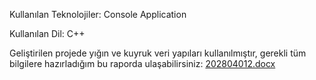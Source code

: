 Kullanılan Teknolojiler: Console Application

Kullanılan Dil: C++

Geliştirilen projede yığın ve kuyruk veri yapıları kullanılmıştır, gerekli tüm bilgilere hazırladığım bu raporda ulaşabilirsiniz:
[202804012.docx](https://github.com/osman28tr/HeapQueueImplementationAndSorting/files/11511546/202804012.docx)
